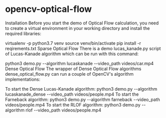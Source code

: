 # opencv-optical-flow

Installation
Before you start the demo of Optical Flow calculation, you need to create a virtual environment in your working directory and install the required libraries:

virtualenv -p python3.7 venv
source venv/bin/activate
pip install -r reqirements.txt
Sparse Optical Flow
There is a demo lucas_kanade.py script of Lucas-Kanade algorithm which can be run with this command:

python3 demo.py --algorithm lucaskanade --video_path videos/car.mp4
Dense Optical Flow
The wrapper of Dense Optical Flow algorithms dense_optical_flow.py can run a couple of OpenCV's algorithm implementations:

To start the Dense Lucas-Kanade algorithm:
python3 demo.py --algorithm lucaskanade_dense --video_path videos/people.mp4
To start the Farneback algorithm:
python3 demo.py --algorithm farneback --video_path videos/people.mp4
To start the RLOF algorithm:
python3 demo.py --algorithm rlof --video_path videos/people.mp4
